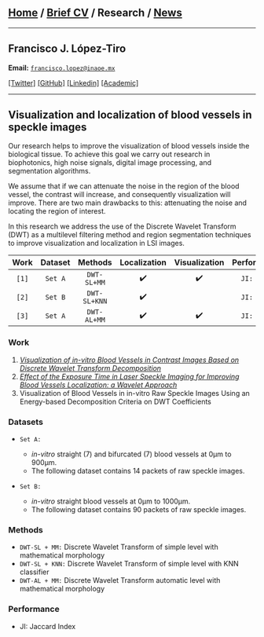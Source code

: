 
## [Home](/index) / [Brief CV](/brief_cv) / Research / [News](/news)

___

## Francisco J. López-Tiro 
**Email:** [`francisco.lopez@inaoe.mx`](mailto:francisco.lopez@inaoe.com?subject=%20Hello,%20Francisco)

[[Twitter]](https://twitter.com/Friscolt)
[[GitHub]](https://github.com/friscolt)
[[Linkedin]](https://www.linkedin.com/in/friscolt)
[[Academic]](https://scholar.google.es/citations?user=IlG06bYAAAAJ&hl=es)

---

## Visualization and localization of blood vessels in speckle images


Our research helps to improve the visualization of blood vessels inside the biological tissue. To achieve this goal we carry out research in biophotonics, high noise signals, digital image processing, and segmentation algorithms. 

We assume that if we can attenuate the noise in the region of the blood vessel, the contrast will increase, and consequently visualization will improve. There are two main drawbacks to this: attenuating the noise and locating the region of interest. 

In this research we address the use of the Discrete Wavelet Transform (DWT) as a multilevel filtering method and region segmentation techniques to improve visualization and localization in LSI images. 


| Work | Dataset |    Methods   | Localization | Visualization | Performance |
|:----:|:-------:|:------------:|:------------:|:-------------:|:-----------:|
|`[1]` | `Set A` | `DWT-SL+MM`  |       ✔️     |       ✔️      | `JI: 0.XX`  |
|`[2]` | `Set B` | `DWT-SL+KNN` |       ✔️     |               | `JI: 0.XX`  |
|`[3]` | `Set A` | `DWT-AL+MM`  |       ✔️     |       ✔️      | `JI: 0.XX`  |


### Work

1. [*Visualization of in-vitro Blood Vessels in Contrast Images Based on Discrete Wavelet Transform Decomposition*](https://ieeexplore.ieee.org/document/8827144)
2. [*Effect of the Exposure Time in Laser Speckle Imaging for Improving Blood Vessels Localization: a Wavelet Approach*](https://ieeexplore.ieee.org/document/9129242/)
3. Visualization of Blood Vessels in in-vitro Raw Speckle Images Using an Energy-based Decomposition Criteria on DWT Coefficients

### Datasets

*  `Set A:` 
   *  *in-vitro* straight (7) and bifurcated (7) blood vessels at 0µm to 900µm. 
   *  The following dataset contains 14 packets of raw speckle images.
   
*  `Set B:` 
   * *in-vitro* straight blood vessels at 0µm to 1000µm. 
   * The following dataset contains 90 packets of raw speckle images.


### Methods

* `DWT-SL + MM:` Discrete Wavelet Transform of simple level with mathematical morphology 
* `DWT-SL + KNN:` Discrete Wavelet Transform of simple level with KNN classifier
* `DWT-AL + MM:` Discrete Wavelet Transform automatic level with mathematical morphology 

### Performance

* JI: Jaccard Index
